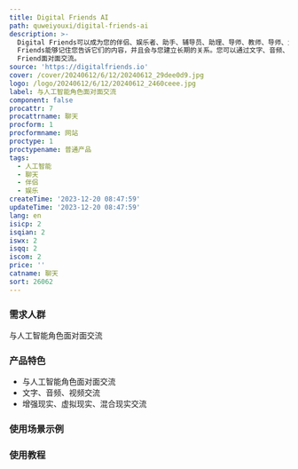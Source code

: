 ```yaml
---
title: Digital Friends AI
path: quweiyouxi/digital-friends-ai
description: >-
  Digital Friends可以成为您的伴侣、娱乐者、助手、辅导员、助理、导师、教师、导师、大师等。Digital
  Friends能够记住您告诉它们的内容，并且会与您建立长期的关系。您可以通过文字、音频、视频或者通过增强现实、虚拟现实、混合现实等方式与您的Digital
  Friend面对面交流。
source: 'https://digitalfriends.io'
cover: /cover/20240612/6/12/20240612_29dee0d9.jpg
logo: /logo/20240612/6/12/20240612_2460ceee.jpg
label: 与人工智能角色面对面交流
component: false
procattr: 7
procattrname: 聊天
procform: 1
procformname: 网站
proctype: 1
proctypename: 普通产品
tags:
  - 人工智能
  - 聊天
  - 伴侣
  - 娱乐
createTime: '2023-12-20 08:47:59'
updateTime: '2023-12-20 08:47:59'
lang: en
isicp: 2
isqian: 2
iswx: 2
isqq: 2
iscom: 2
price: ''
catname: 聊天
sort: 26062
---
```




### 需求人群
与人工智能角色面对面交流

### 产品特色
- 与人工智能角色面对面交流
- 文字、音频、视频交流
- 增强现实、虚拟现实、混合现实交流

### 使用场景示例


### 使用教程


  
